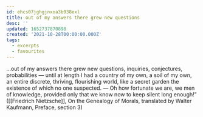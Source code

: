 ```yaml
---
id: ehcs07jghgjnxoa3b938exl
title: out of my answers there grew new questions
desc: ''
updated: 1652737870898
created: '2021-10-28T00:00:00.000Z'
tags:
  - excerpts
  - favourites
---
```


…out of my answers there grew new questions, inquiries, conjectures, probabilities — until at length I had a country of my own, a soil of my own, an entire discrete, thriving, flourishing world, like a secret garden the existence of which no one suspected. — Oh how fortunate we are, we men of knowledge, provided only that we know now to keep silent long enough!” ([[Friedrich Nietzsche]], On the Genealogy of Morals, translated by Walter Kaufmann, Preface, section 3)
